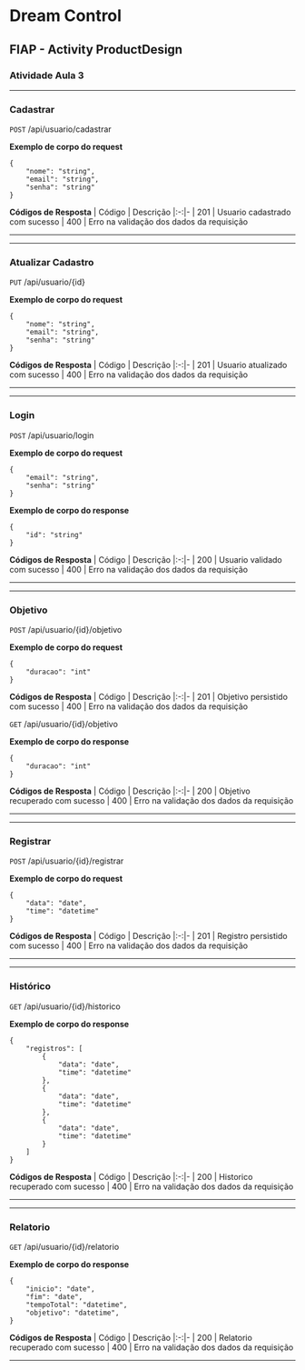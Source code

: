 # Dream Control
## FIAP - Activity ProductDesign

### Atividade Aula 3

---

### Cadastrar
`POST` /api/usuario/cadastrar

**Exemplo de corpo do request**
```
{
	"nome": "string",
	"email": "string",
	"senha": "string"
}
```

**Códigos de Resposta**
| Código | Descrição
|:-:|-
| 201 | Usuario cadastrado com sucesso
| 400 | Erro na validação dos dados da requisição

---

---

### Atualizar Cadastro
`PUT` /api/usuario/{id}

**Exemplo de corpo do request**
```
{
	"nome": "string",
	"email": "string",
	"senha": "string"
}
```

**Códigos de Resposta**
| Código | Descrição
|:-:|-
| 201 | Usuario atualizado com sucesso
| 400 | Erro na validação dos dados da requisição

---

---

### Login
`POST` /api/usuario/login

**Exemplo de corpo do request**
```
{
	"email": "string",
	"senha": "string"
}
```

**Exemplo de corpo do response**
```
{
	"id": "string"
}
```

**Códigos de Resposta**
| Código | Descrição
|:-:|-
| 200 | Usuario validado com sucesso
| 400 | Erro na validação dos dados da requisição

---

---

### Objetivo
`POST` /api/usuario/{id}/objetivo

**Exemplo de corpo do request**
```
{
	"duracao": "int"
}
```

**Códigos de Resposta**
| Código | Descrição
|:-:|-
| 201 | Objetivo persistido com sucesso
| 400 | Erro na validação dos dados da requisição


`GET` /api/usuario/{id}/objetivo

**Exemplo de corpo do response**
```
{
	"duracao": "int"
}
```

**Códigos de Resposta**
| Código | Descrição
|:-:|-
| 200 | Objetivo recuperado com sucesso
| 400 | Erro na validação dos dados da requisição

---

---

### Registrar
`POST` /api/usuario/{id}/registrar

**Exemplo de corpo do request**
```
{
	"data": "date",
	"time": "datetime"
}
```

**Códigos de Resposta**
| Código | Descrição
|:-:|-
| 201 | Registro persistido com sucesso
| 400 | Erro na validação dos dados da requisição

---

---

### Histórico
`GET` /api/usuario/{id}/historico

**Exemplo de corpo do response**
```
{
	"registros": [
		{
			"data": "date",
			"time": "datetime"
		},
		{
			"data": "date",
			"time": "datetime"
		},
		{
			"data": "date",
			"time": "datetime"
		}	
	]
}
```

**Códigos de Resposta**
| Código | Descrição
|:-:|-
| 200 | Historico recuperado com sucesso
| 400 | Erro na validação dos dados da requisição

---

---

### Relatorio
`GET` /api/usuario/{id}/relatorio

**Exemplo de corpo do response**
```
{
	"inicio": "date",
	"fim": "date",
	"tempoTotal": "datetime",
	"objetivo": "datetime",
}
```

**Códigos de Resposta**
| Código | Descrição
|:-:|-
| 200 | Relatorio recuperado com sucesso
| 400 | Erro na validação dos dados da requisição

---